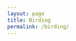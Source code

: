```yaml
---
layout: page
title: Birding
permalink: /birding/
---
```


<!-- I've recently gotten into bird watching and photography. It started off as backyard birding (curing boredom sitting at home during the COVID-19 lockdown), but has now developed into a more serious hobby. I enjoy exploring the Pioneer Valley trying to photograph birds and maintain my [life list](https://ebird.org/profile/MTgwMDY0OQ/world) on eBird. -->

<!-- In this page I will post my favourite bird photographs along with identification information. All photographs have been taken using a Canon EOS 90D with a Sigma 100-400mm Contemporary DG OS HSM lens. All photos use shutter priority with auto-ISO and optical stabilization. Shutter speed is generally 1/500 for stationary birds and 1/800 for birds in flight. I also often over-expose birds in flight (using 1-2 stops of exposure compensation) due to white skies. To see the original resolution picture, right-click and open the image in a new tab, or download the image. -->

<!-- <p style="text-align: center;">

<p>Red-tailed Hawk (<i>Buteo jamaicensis</i>)</p>
<div class="image123">
<div class="imgContainer" style="width: 49%;">
<img src="{{ site.url }}/assets/birding/red_tail_1.JPG"  />
</div>
<div class="imgContainer" style="width: 49%; float: right;">
<img src="{{ site.url }}/assets/birding/red_tail_2.JPG"  />
</div>
</div>

<br /><br />

<p>Bald Eagle (<i>Haliaeetus leucocephalus</i>)</p>
<img src="{{ site.url }}/assets/birding/bald_eagle.jpg" />


<br /><br />

<p>Barred Owl (<i>Strix varia</i>)</p>
<div class="image123">
<div class="imgContainer" style="width: 49%;">
<img src="{{ site.url }}/assets/birding/barred_owl_1.JPG" />
</div>
<div class="imgContainer" style="width: 49%; float:right;">
<img src="{{ site.url }}/assets/birding/barred_owl_3.JPG" />
</div>
</div>

<div class="imgContainer">
<img src="{{ site.url }}/assets/birding/barred_owl_2.JPG" />
</div>

<br /><br />

<p>Peregrine Falcon (<i> Falco peregrinus</i>)</p>
<div class="image123">
<div class="imgContainer" style="width: 49%;">
<img src="{{ site.url }}/assets/birding/falcon_1.JPG" />
</div>
<div class="imgContainer" style="width: 49%; float:right;">
<img src="{{ site.url }}/assets/birding/falcon_2.JPG" />
</div>
</div>

<br /><br />


<p>Yellow-throated Vireo (<i>Vireo flavifrons</i>)</p>
<img src="{{ site.url }}/assets/birding/yellow_throat_vireo.JPG" />

<br /><br />

<p>American Tree Sparrow (<i>Spizelloides arborea</i>)</p>
<img src="{{ site.url }}/assets/birding/sparrow_1.jpg" />

<br />

<img src="{{ site.url }}/assets/birding/sparrow_2.jpg" />

<br /><br />

<p>Ruby-crowned Kinglet (<i>Regulus calendula</i>)</p>

<img src="{{ site.url }}/assets/birding/kinglet.jpg" />

</p>
<style>
.imgContainer{
    display:inline-block;
}
</style> -->
